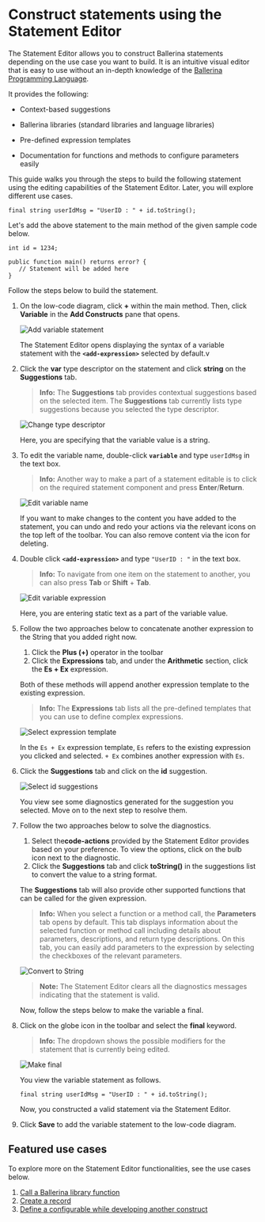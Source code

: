 # Construct statements using the Statement Editor

The Statement Editor allows you to construct Ballerina statements depending on the use case you want to build. It is an intuitive visual editor that is easy to use without an in-depth knowledge of the [Ballerina Programming Language](https://ballerina.io/).

It provides the following:

- Context-based suggestions

- Ballerina libraries (standard libraries and language libraries)

- Pre-defined expression templates

- Documentation for functions and methods to configure parameters easily 

This guide walks you through the steps to build the following statement using the editing capabilities of the Statement Editor. Later, you will explore different use cases.

```
final string userIdMsg = "UserID : " + id.toString();
```

Let's add the above statement to the main method of the given sample code below.

```
int id = 1234;
 
public function main() returns error? {
   // Statement will be added here
}
```

Follow the steps below to build the statement.

1. On the low-code diagram, click **+** within the main method. Then, click **Variable** in the **Add Constructs** pane that opens.

    ![Add variable statement](../img/statement-editor/add-variable-statement.gif)

    The Statement Editor opens displaying the syntax of a variable statement with the **`<add-expression>`** selected by default.v

2.  Click the **var** type descriptor on the statement and click **string** on the **Suggestions** tab.

    >**Info:** The **Suggestions** tab provides contextual suggestions based on the selected item. The **Suggestions** tab currently lists type suggestions because you selected the type descriptor.    

    ![Change type descriptor](../img/statement-editor/change-type-descriptor.gif)

    Here, you are specifying that the variable value is a string.

3. To edit the variable name, double-click **`variable`** and type `userIdMsg` in the text box.

    >**Info:** Another way to make a part of a statement editable is to click on the required statement component and press  **Enter**/**Return**.

    ![Edit variable name](../img/statement-editor/edit-variable-name.gif)

    If you want to make changes to the content you have added to the statement, you can undo and redo your actions via the relevant icons on the top left of the toolbar. You can also remove content via the icon for deleting.

4. Double click **`<add-expression>`** and type `"UserID : "` in the text box.

    >**Info:** To navigate from one item on the statement to another, you can also press **Tab** or **Shift** + **Tab**.

    ![Edit variable expression](../img/statement-editor/edit-variable-expression.gif)

    Here, you are entering static text as a part of the variable value.

5.  Follow the two approaches below to concatenate another expression to the String that you added right now.
    1. Click the **Plus (+)** operator in the toolbar
    2. Click the **Expressions** tab, and under the **Arithmetic** section, click the **Es + Ex** expression.

    Both of these methods will append another expression template to the existing expression. 

    >**Info:** The **Expressions** tab lists all the pre-defined templates that you can use to define complex expressions.

    ![Select expression template](../img/statement-editor/select-expression-template.gif)

    In the `Es + Ex` expression template, `Es` refers to the existing expression you clicked and selected. `+ Ex` combines another expression with `Es`.

6. Click the **Suggestions** tab and click on the **id** suggestion.

    ![Select id suggestions](../img/statement-editor/select-id-from-suggestions.gif)

     You view see some diagnostics generated for the suggestion you selected. Move on to the next step to resolve them. 

7. Follow the two approaches below to solve the diagnostics.

    1. Select the**code-actions** provided by the Statement Editor provides based on your preference. To view the options, click on the bulb icon next to the diagnostic.
    2. Click the **Suggestions** tab and click **toString()** in the suggestions list to convert the value to a string format.
    
    The **Suggestions** tab will also provide other supported functions that can be called for the given expression.

    >**Info:** When you select a function or a method call, the **Parameters** tab opens by default. This tab displays information about the selected function or method call including details about parameters, descriptions, and return type descriptions. On this tab, you can easily add parameters to the expression by selecting the checkboxes of the relevant parameters.

     ![Convert to String](../img/statement-editor/convert-to-string.gif)

     >**Note:** The Statement Editor clears all the diagnostics messages indicating that the statement is valid.

     Now, follow the steps below to make the variable a final. 

8. Click on the globe icon in the toolbar and select the **final** keyword. 

    >**Info:** The dropdown shows the possible modifiers for the statement that is currently being edited.

     ![Make final](../img/statement-editor/add-stmt-qualifier.gif)

     You view the variable statement as follows.

     ```
     final string userIdMsg = "UserID : " + id.toString();
     ```
    
    Now, you constructed a valid statement via the Statement Editor.

9. Click **Save** to add the variable statement to the low-code diagram.

## Featured use cases

To explore more on the Statement Editor functionalities, see the use cases below.

1. [Call a Ballerina library function](../references/call-a-ballerina-library-function.md)
2. [Create a record](../references/create-a-record-using-statement-editor)
3. [Define a configurable while developing another construct](../references/define-a-configurable-as-you-develop)

